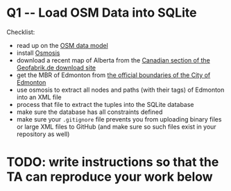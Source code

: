 # Q1 -- Load OSM Data into SQLite

Checklist:
* read up on the [OSM data model](http://wiki.openstreetmap.org/wiki/Elements) 
* install [Osmosis](http://wiki.openstreetmap.org/wiki/Osmosis)
* download a recent map of Alberta from the [Canadian section of the Geofabrik.de download site](https://download.geofabrik.de/north-america/canada.html)
* get the MBR of Edmonton from [the official boundaries of the City of Edmonton](https://data.edmonton.ca/Administrative/City-of-Edmonton-Corporate-Boundary/m45c-6may)
* use osmosis to extract all nodes and paths (with their tags) of Edmonton into an XML file
* process that file to extract the tuples into the SQLite database
* make sure the database has all constraints defined
* make sure your `.gitignore` file prevents you from uploading binary files or large XML files to GitHub (and make sure so such files exist in your repository as well)


# TODO: write instructions so that the TA can reproduce your work below